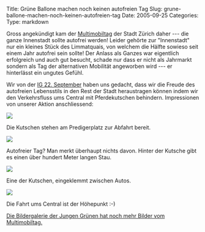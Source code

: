 Title: Grüne Ballone machen noch keinen autofreien Tag
Slug: grune-ballone-machen-noch-keinen-autofreien-tag
Date: 2005-09-25
Categories:
Type: markdown

Gross angekündigt kam der [Multimobiltag](http://www.multimobil.ch/) der Stadt Zürich daher --- die ganze Innenstadt sollte autofrei werden! Leider gehörte zur "Innenstadt" nur ein kleines Stück des Limmatquais, von welchem die Hälfte sowieso seit einem Jahr autofrei sein sollte! Der Anlass als Ganzes war eigentlich erfolgreich und auch gut besucht, schade nur dass er nicht als Jahrmarkt sondern als Tag der alternativen Mobilität angeworben wird --- er hinterlässt ein ungutes Gefühl.

Wir von der [IG 22. September](http://www.22september.ch/) haben uns gedacht, dass wir die Freude des autofreien Lebensstils in den Rest der Stadt heraustragen können indem wir den Verkehrsfluss ums Central mit Pferdekutschen behindern. Impressionen von unserer Aktion anschliessend:

![](http://gallery.jungegruene.ch/albums/Multimobiltag-25-September-2005/__sized_imgp1832.jpg)

Die Kutschen stehen am Predigerplatz zur Abfahrt bereit.

![](http://gallery.jungegruene.ch/albums/Multimobiltag-25-September-2005/__sized_imgp1865.jpg)

Autofreier Tag? Man merkt überhaupt nichts davon. Hinter der Kutsche gibt es einen über hundert Meter langen Stau.

![](http://gallery.jungegruene.ch/albums/Multimobiltag-25-September-2005/__sized_imgp1846.jpg)

Eine der Kutschen, eingeklemmt zwischen Autos.

![](http://gallery.jungegruene.ch/albums/Multimobiltag-25-September-2005/__sized_imgp1871.jpg)

Die Fahrt ums Central ist der Höhepunkt :-)

[Die Bildergalerie der Jungen Grünen hat noch mehr Bilder vom Multimobiltag.](http://gallery.jungegruene.ch/index.php?gallery=Multimobiltag-25-September-2005)

